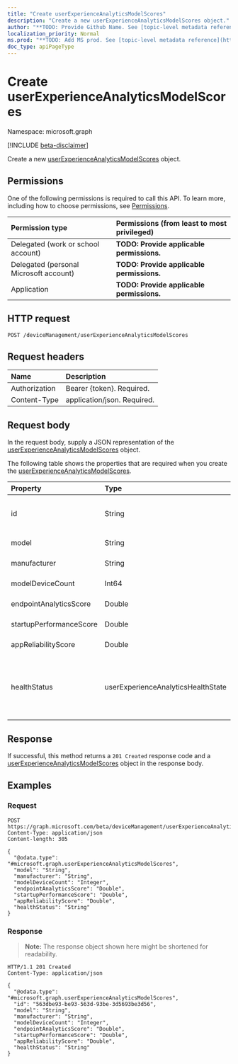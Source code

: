 ```yaml
---
title: "Create userExperienceAnalyticsModelScores"
description: "Create a new userExperienceAnalyticsModelScores object."
author: "**TODO: Provide Github Name. See [topic-level metadata reference](https://msgo.azurewebsites.net/add/document/guidelines/metadata.html#topic-level-metadata)**"
localization_priority: Normal
ms.prod: "**TODO: Add MS prod. See [topic-level metadata reference](https://msgo.azurewebsites.net/add/document/guidelines/metadata.html#topic-level-metadata)**"
doc_type: apiPageType
---
```


# Create userExperienceAnalyticsModelScores
Namespace: microsoft.graph

[!INCLUDE [beta-disclaimer](../../includes/beta-disclaimer.md)]

Create a new [userExperienceAnalyticsModelScores](../resources/intune-userexperienceanalyticsmodelscores.md) object.

## Permissions
One of the following permissions is required to call this API. To learn more, including how to choose permissions, see [Permissions](/graph/permissions-reference).

|Permission type|Permissions (from least to most privileged)|
|:---|:---|
|Delegated (work or school account)|**TODO: Provide applicable permissions.**|
|Delegated (personal Microsoft account)|**TODO: Provide applicable permissions.**|
|Application|**TODO: Provide applicable permissions.**|

## HTTP request

<!-- {
  "blockType": "ignored"
}
-->
``` http
POST /deviceManagement/userExperienceAnalyticsModelScores
```

## Request headers
|Name|Description|
|:---|:---|
|Authorization|Bearer {token}. Required.|
|Content-Type|application/json. Required.|

## Request body
In the request body, supply a JSON representation of the [userExperienceAnalyticsModelScores](../resources/intune-userexperienceanalyticsmodelscores.md) object.

The following table shows the properties that are required when you create the [userExperienceAnalyticsModelScores](../resources/intune-userexperienceanalyticsmodelscores.md).

|Property|Type|Description|
|:---|:---|:---|
|id|String|**TODO: Add Description** Inherited from [entity](../resources/entity.md)|
|model|String|**TODO: Add Description**|
|manufacturer|String|**TODO: Add Description**|
|modelDeviceCount|Int64|**TODO: Add Description**|
|endpointAnalyticsScore|Double|**TODO: Add Description**|
|startupPerformanceScore|Double|**TODO: Add Description**|
|appReliabilityScore|Double|**TODO: Add Description**|
|healthStatus|userExperienceAnalyticsHealthState|**TODO: Add Description**. Possible values are: `unknown`, `insufficientData`, `needsAttention`, `meetingGoals`.|



## Response

If successful, this method returns a `201 Created` response code and a [userExperienceAnalyticsModelScores](../resources/intune-userexperienceanalyticsmodelscores.md) object in the response body.

## Examples

### Request
<!-- {
  "blockType": "request",
  "name": "create_userexperienceanalyticsmodelscores_from_"
}
-->
``` http
POST https://graph.microsoft.com/beta/deviceManagement/userExperienceAnalyticsModelScores
Content-Type: application/json
Content-length: 305

{
  "@odata.type": "#microsoft.graph.userExperienceAnalyticsModelScores",
  "model": "String",
  "manufacturer": "String",
  "modelDeviceCount": "Integer",
  "endpointAnalyticsScore": "Double",
  "startupPerformanceScore": "Double",
  "appReliabilityScore": "Double",
  "healthStatus": "String"
}
```


### Response
>**Note:** The response object shown here might be shortened for readability.
<!-- {
  "blockType": "response",
  "truncated": true,
  "@odata.type": "microsoft.graph.userExperienceAnalyticsModelScores"
}
-->
``` http
HTTP/1.1 201 Created
Content-Type: application/json

{
  "@odata.type": "#microsoft.graph.userExperienceAnalyticsModelScores",
  "id": "563dbe93-be93-563d-93be-3d5693be3d56",
  "model": "String",
  "manufacturer": "String",
  "modelDeviceCount": "Integer",
  "endpointAnalyticsScore": "Double",
  "startupPerformanceScore": "Double",
  "appReliabilityScore": "Double",
  "healthStatus": "String"
}
```

